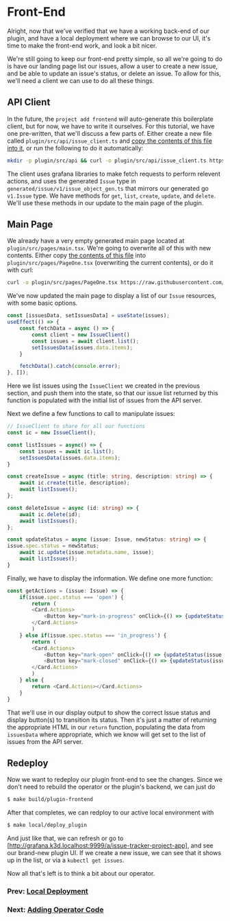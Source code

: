 # Front-End

Alright, now that we've verified that we have a working back-end of our plugin, and have a local deployment where we can browse to our UI, it's time to make the front-end work, and look a bit nicer.

We're still going to keep our front-end pretty simple, so all we're going to do is have our landing page list our issues, allow a user to create a new issue, and be able to update an issue's status, or delete an issue. To allow for this, we'll need a client we can use to do all these things. 

## API Client

In the future, the `project add frontend` will auto-generate this boilerplate client, but for now, we have to write it ourselves. 
For this tutorial, we have one pre-written, that we'll discuss a few parts of. Either create a new file called `plugin/src/api/issue_client.ts` and [copy the contents of this file into it](frontend-files/issue-client.ts), or run the following to do it automatically:
```bash
mkdir -p plugin/src/api && curl -o plugin/src/api/issue_client.ts https://raw.githubusercontent.com/grafana/grafana-app-sdk/main/docs/tutorials/issue-tracker/frontend-files/issue-client.ts
```

The client uses grafana libraries to make fetch requests to perform relevent actions, and uses the generated `Issue` type in `generated/issue/v1/issue_object_gen.ts` that mirrors our generated go `v1.Issue` type. We have methods for `get`, `list`, `create`, `update`, and `delete`. We'll use these methods in our update to the main page of the plugin.

## Main Page

We already have a very empty generated main page located at `plugin/src/pages/main.tsx`. We're going to overwrite all of this with new contents. 
Either copy [the contents of this file](frontend-files/main.tsx) into `plugin/src/pages/PageOne.tsx` (overwriting the current contents), or do it with curl:
```bash
curl -o plugin/src/pages/PageOne.tsx https://raw.githubusercontent.com/grafana/grafana-app-sdk/main/docs/tutorials/issue-tracker/frontend-files/main.tsx
```

We've now updated the main page to display a list of our `Issue` resources, with some basic options.

```TypeScript
const [issuesData, setIssuesData] = useState(issues);
useEffect(() => {
    const fetchData = async () => {
        const client = new IssueClient()
        const issues = await client.list();
        setIssuesData(issues.data.items);
    }

    fetchData().catch(console.error);
}, []);
```
Here we list issues using the `IssueClient` we created in the previous section, and push them into the state, so that our issue list returned by this function is populated with the initial list of issues from the API server.

Next we define a few functions to call to manipulate issues:
```TypeScript
// IssueClient to share for all our functions
const ic = new IssueClient();

const listIssues = async() => {
    const issues = await ic.list();
    setIssuesData(issues.data.items);
}

const createIssue = async (title: string, description: string) => {
    await ic.create(title, description);
    await listIssues();
};

const deleteIssue = async (id: string) => {
    await ic.delete(id);
    await listIssues();
};

const updateStatus = async (issue: Issue, newStatus: string) => {
issue.spec.status = newStatus;
    await ic.update(issue.metadata.name, issue);
    await listIssues();
}
```

Finally, we have to display the information. We define one more function:
```TypeScript
const getActions = (issue: Issue) => {
    if(issue.spec.status === 'open') {
        return (
        <Card.Actions>
            <Button key="mark-in-progress" onClick={() => {updateStatus(issue, 'in_progress')}}>Start Progress</Button>
        </Card.Actions>
        )
    } else if(issue.spec.status === 'in_progress') {
        return (
        <Card.Actions>
            <Button key="mark-open" onClick={() => {updateStatus(issue, 'open')}}>Stop Progress</Button>
            <Button key="mark-closed" onClick={() => {updateStatus(issue, 'closed')}}>Complete</Button>
        </Card.Actions>
        )
    } else {
        return <Card.Actions></Card.Actions>
    }
}
```
That we'll use in our display output to show the correct Issue status and display button(s) to transition its status. Then it's just a matter of returning the appropriate HTML in our `return` function, populating the data from `issuesData` where appropriate, which we know will get set to the list of issues from the API server.

## Redeploy

Now we want to redeploy our plugin front-end to see the changes. Since we don't need to rebuild the operator or the plugin's backend, we can just do
```bash
$ make build/plugin-frontend
```
After that completes, we can redploy to our active local environment with
```bash
$ make local/deploy_plugin
```
And just like that, we can refresh or go to [http://grafana.k3d.localhost:9999/a/issue-tracker-project-app], and see our brand-new plugin UI. 
If we create a new issue, we can see that it shows up in the list, or via a `kubectl get issues`.

Now all that's left is to think a bit about our operator.

### Prev: [Local Deployment](05-local-deployment.md)
### Next: [Adding Operator Code](07-operator-watcher.md)